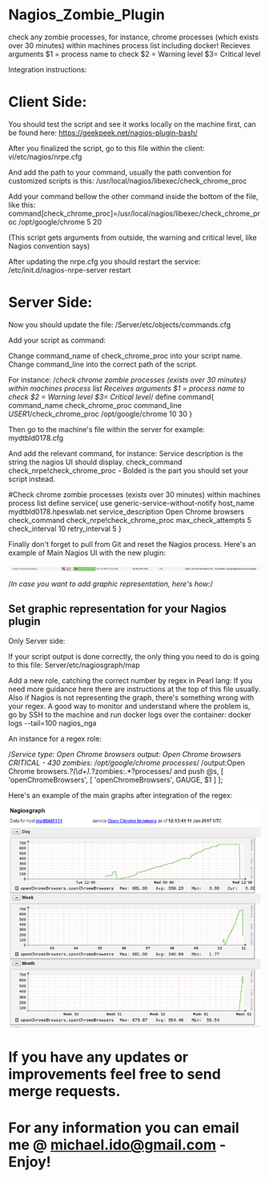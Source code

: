 # Nagios_Zombie_Plugin

check any zombie processes, for instance, chrome processes (which exists over 30 minutes) within machines process list including docker!
Recieves arguments $1 = process name to check $2 = Warning level $3= Critical level

Integration instructions:

# Client Side:

You should test the script and see it works locally on the machine first, can be found here:
https://geekpeek.net/nagios-plugin-bash/

After you finalized the script, go to this file within the client:
vi/etc/nagios/nrpe.cfg

And add the path to your command, usually the path convention for customized scripts is this:
/usr/local/nagios/libexec/check_chrome_proc

Add your command bellow the other command inside the bottom of the file, like this:
command[check_chrome_proc]=/usr/local/nagios/libexec/check_chrome_proc /opt/google/chrome 5 20

(This script gets arguments from outside, the warning and critical level, like Nagios convention says)

After updating the nrpe.cfg you should restart the service:
/etc/init.d/nagios-nrpe-server restart

# Server Side:
Now you should update the file:
/Server/etc/objects/commands.cfg

Add your script as command:

Change command_name of check_chrome_proc into your script name.
Change command_line into the correct path of the script.

For instance:
/*check chrome zombie processes (exists over 30 minutes) within machines process list
Receives arguments $1 = process name to check $2 = Warning level $3= Critical level*/
define command{
	command_name	check_chrome_proc
	command_line	$USER1$/check_chrome_proc /opt/google/chrome 10 30
	}
	
Then go to the machine's file within the server for example: mydtbld0178.cfg

And add the relevant command, for instance:
Service description is the string the nagios UI should display.
check_command check_nrpe!check_chrome_proc - Bolded is the part you should set your script instead.

#Check chrome zombie processes (exists over 30 minutes) within machines process list
define service{
	use generic-service-without-notify
	host_name mydtbld0178.hpeswlab.net
	service_description Open Chrome browsers
	check_command check_nrpe!check_chrome_proc
	max_check_attempts	5
	check_interval	10
	retry_interval	5
	}
	
Finally don't forget to pull from Git and reset the Nagios process.
Here's an example of Main Nagios UI with the new plugin:

![alt tag](https://github.com/idomic/Nagios_Zombie_Plugin/blob/master/Main_Nagios_Ui.PNG)

/*In case you want to add graphic representation, here's how:*/
## Set graphic representation for your Nagios plugin

Only Server side:

If your script output is done correctly, the only thing you need to do is going to this file:
Server/etc/nagiosgraph/map

Add a new role, catching the correct number by regex in Pearl lang:
If you need more guidance here there are instructions at the top of this file usually.
Also if Nagios is not representing the graph, there's something wrong with your regex.
A good way to monitor and understand where the problem is, go by SSH to the machine and run docker logs over the container:
docker logs --tail=100 nagios_nga

An instance for a regex role:

/*Service type: Open Chrome browsers
output: Open Chrome browsers CRITICAL - 430 zombies: /opt/google/chrome processes*/
/output:Open Chrome browsers.*?(\d+).*?zombies:.*?processes/
and push @s, [ 'openChromeBrowsers',
               [ 'openChromeBrowsers', GAUGE, $1 ] ];

Here's an example of the main graphs after integration of the regex:

![alt tag](https://github.com/idomic/Nagios_Zombie_Plugin/blob/master/Nagios_Graph_Image.PNG)


# If you have any updates or improvements feel free to send merge requests.
# For any information you can email me @ michael.ido@gmail.com - Enjoy!

